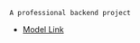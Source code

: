     A professional backend project

- [Model Link](https://us06web.zoom.us/w/88481346521?tk=Divw-kKBnYqUIvFuKtRUsvmGBP-F-2rjwOj6V-J8t1c.DQcAAAAUmeYz2RZsQ0dCeHVtSFRwNmZNeGtoVGJ4VlNnAAAAAAAAAAAAAAAAAAAAAAAAAAAAAAAAAAAAAAA&uuid=WN_dimLpCC3SKqmYbrysrJikg)
